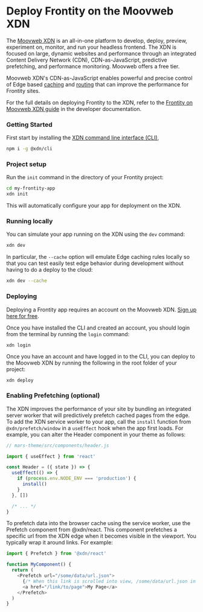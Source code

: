 # Deploy Frontity on the Moovweb XDN

The [Moovweb XDN](https://developer.moovweb.com/) is an all-in-one platform to develop, deploy, preview, experiment on, monitor, and run your headless frontend. The XDN is focused on large, dynamic websites and performance through an integrated Content Delivery Network (CDN), CDN-as-JavaScript, predictive prefetching, and performance monitoring. Moovweb offers a free tier. 

Moovweb XDN's CDN-as-JavaScript enables powerful and precise control of Edge based [caching](https://developer.moovweb.com/guides/caching) and [routing](https://developer.moovweb.com/guides/routing) that can improve the performance for Frontity sites.

For the full details on deploying Frontity to the XDN, refer to the [Frontity on Moovweb XDN guide](https://developer.moovweb.com/guides/frontity) in the developer documentation.

### Getting Started

First start by installing the [XDN command line interface (CLI)](https://developer.moovweb.com/guides/cli), 

```bash
npm i -g @xdn/cli
```

### Project setup

Run the `init` command in the directory of your Frontity project:

```bash
cd my-frontity-app
xdn init
```

This will automatically configure your app for deployment on the XDN.

### Running locally

You can simulate your app running on the XDN using the `dev` command:

```bash
xdn dev
```

In particular, the `--cache` option will emulate Edge caching rules locally so that you can test easily test edge behavior during development without having to do a deploy to the cloud:

```bash
xdn dev --cache
```

### Deploying 

Deploying a Frontity app requires an account on the Moovweb XDN. [Sign up here for free](https://moovweb.app/signup). 

Once you have installed the CLI and created an account, you should login from the terminal by running the `login` command:

```bash
xdn login
```

Once you have an account and have logged in to the CLI, you can deploy to the Moovweb XDN by running the following in the root folder of your project:

```
xdn deploy
```


### Enabling Prefetching (optional)

The XDN improves the performance of your site by bundling an integrated server worker that will predictively prefetch cached pages from the edge. To add the XDN service worker to your app, call the `install` function from `@xdn/prefetch/window` in a `useEffect` hook when the app first loads. For example, you can alter the Header component in your theme as follows:

```js
// mars-theme/src/components/header.js

import { useEffect } from 'react'

const Header = ({ state }) => {
  useEffect(() => {
    if (process.env.NODE_ENV === 'production') {
      install()
    }
  }, [])

  /* ... */
}
```

To prefetch data into the browser cache using the service worker, use the Prefetch component from @xdn/react. This component prefetches a specific url from the XDN edge when it becomes visible in the viewport. You typically wrap it around links. For example:

```js
import { Prefetch } from '@xdn/react'

function MyComponent() {
  return (
    <Prefetch url="/some/data/url.json">
      {/* When this link is scrolled into view, /some/data/url.json in JSON will be fetched in the background and put in the browser cache */}
      <a href="/link/to/page">My Page</a>
    </Prefetch>
  )
}
```

